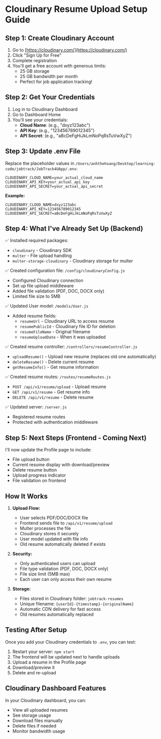 # Cloudinary Resume Upload Setup Guide

## Step 1: Create Cloudinary Account

1. Go to [https://cloudinary.com/](https://cloudinary.com/)
2. Click "Sign Up for Free"
3. Complete registration
4. You'll get a free account with generous limits:
   - 25 GB storage
   - 25 GB bandwidth per month
   - Perfect for job application tracking!

## Step 2: Get Your Credentials

1. Log in to Cloudinary Dashboard
2. Go to Dashboard Home
3. You'll see your credentials:
   - **Cloud Name**: (e.g., "dxyz123abc")
   - **API Key**: (e.g., "123456789012345")
   - **API Secret**: (e.g., "aBcDeFgHiJkLmNoPqRsTuVwXyZ")

## Step 3: Update .env File

Replace the placeholder values in `/Users/anhthehoang/Desktop/learning-code/jobtrack/JobTrack4UApp/.env`:

```env
CLOUDINARY_CLOUD_NAME=your_actual_cloud_name
CLOUDINARY_API_KEY=your_actual_api_key
CLOUDINARY_API_SECRET=your_actual_api_secret
```

**Example:**
```env
CLOUDINARY_CLOUD_NAME=dxyz123abc
CLOUDINARY_API_KEY=123456789012345
CLOUDINARY_API_SECRET=aBcDeFgHiJkLmNoPqRsTuVwXyZ
```

## Step 4: What I've Already Set Up (Backend)

✅ Installed required packages:
- `cloudinary` - Cloudinary SDK
- `multer` - File upload handling
- `multer-storage-cloudinary` - Cloudinary storage for multer

✅ Created configuration file: `/config/cloudinaryConfig.js`
- Configured Cloudinary connection
- Set up file upload middleware
- Added file validation (PDF, DOC, DOCX only)
- Limited file size to 5MB

✅ Updated User model: `/models/User.js`
- Added resume fields:
  - `resumeUrl` - Cloudinary URL to access resume
  - `resumePublicId` - Cloudinary file ID for deletion
  - `resumeFileName` - Original filename
  - `resumeUploadDate` - When it was uploaded

✅ Created resume controller: `/controllers/resumeController.js`
- `uploadResume()` - Upload new resume (replaces old one automatically)
- `deleteResume()` - Delete current resume
- `getResumeInfo()` - Get resume information

✅ Created resume routes: `/routes/resumeRoutes.js`
- `POST /api/v1/resume/upload` - Upload resume
- `GET /api/v1/resume` - Get resume info
- `DELETE /api/v1/resume` - Delete resume

✅ Updated server: `/server.js`
- Registered resume routes
- Protected with authentication middleware

## Step 5: Next Steps (Frontend - Coming Next)

I'll now update the Profile page to include:
- File upload button
- Current resume display with download/preview
- Delete resume button
- Upload progress indicator
- File validation on frontend

## How It Works

1. **Upload Flow:**
   - User selects PDF/DOC/DOCX file
   - Frontend sends file to `/api/v1/resume/upload`
   - Multer processes the file
   - Cloudinary stores it securely
   - User model updated with file info
   - Old resume automatically deleted if exists

2. **Security:**
   - Only authenticated users can upload
   - File type validation (PDF, DOC, DOCX only)
   - File size limit (5MB max)
   - Each user can only access their own resume

3. **Storage:**
   - Files stored in Cloudinary folder: `jobtrack-resumes`
   - Unique filename: `{userId}-{timestamp}-{originalName}`
   - Automatic CDN delivery for fast access
   - Old resumes automatically replaced

## Testing After Setup

Once you add your Cloudinary credentials to `.env`, you can test:

1. Restart your server: `npm start`
2. The frontend will be updated next to handle uploads
3. Upload a resume in the Profile page
4. Download/preview it
5. Delete and re-upload

## Cloudinary Dashboard Features

In your Cloudinary dashboard, you can:
- View all uploaded resumes
- See storage usage
- Download files manually
- Delete files if needed
- Monitor bandwidth usage
